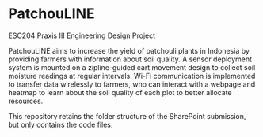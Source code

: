 # PatchouLINE

ESC204 Praxis III Engineering Design Project

PatchouLINE aims to increase the yield of patchouli plants in Indonesia by providing farmers with information about soil quality. A sensor deployment system is mounted on a zipline-guided cart movement design to collect soil moisture readings at regular intervals. Wi-Fi communication is implemented to transfer data wirelessly to farmers, who can interact with a webpage and heatmap to learn about the soil quality of each plot to better allocate resources.

This repository retains the folder structure of the SharePoint submission, but only contains the code files.
